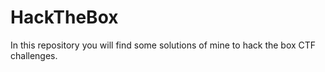 # HackTheBox
In this repository you will find some solutions of mine to hack the box CTF challenges.
